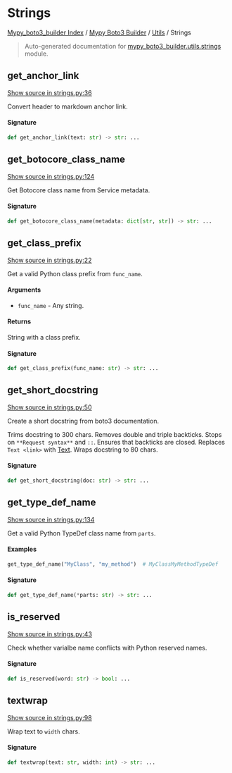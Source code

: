 # Strings

[Mypy_boto3_builder Index](../../README.md#mypy_boto3_builder-index) /
[Mypy Boto3 Builder](../index.md#mypy-boto3-builder) /
[Utils](./index.md#utils) /
Strings

> Auto-generated documentation for [mypy_boto3_builder.utils.strings](https://github.com/youtype/mypy_boto3_builder/blob/main/mypy_boto3_builder/utils/strings.py) module.

## get_anchor_link

[Show source in strings.py:36](https://github.com/youtype/mypy_boto3_builder/blob/main/mypy_boto3_builder/utils/strings.py#L36)

Convert header to markdown anchor link.

#### Signature

```python
def get_anchor_link(text: str) -> str: ...
```



## get_botocore_class_name

[Show source in strings.py:124](https://github.com/youtype/mypy_boto3_builder/blob/main/mypy_boto3_builder/utils/strings.py#L124)

Get Botocore class name from Service metadata.

#### Signature

```python
def get_botocore_class_name(metadata: dict[str, str]) -> str: ...
```



## get_class_prefix

[Show source in strings.py:22](https://github.com/youtype/mypy_boto3_builder/blob/main/mypy_boto3_builder/utils/strings.py#L22)

Get a valid Python class prefix from `func_name`.

#### Arguments

- `func_name` - Any string.

#### Returns

String with a class prefix.

#### Signature

```python
def get_class_prefix(func_name: str) -> str: ...
```



## get_short_docstring

[Show source in strings.py:50](https://github.com/youtype/mypy_boto3_builder/blob/main/mypy_boto3_builder/utils/strings.py#L50)

Create a short docstring from boto3 documentation.

Trims docstring to 300 chars.
Removes double and triple backticks.
Stops on `**Request syntax**` and `::`.
Ensures that backticks are closed.
Replaces `Text <link>` with [Text](link).
Wraps docstring to 80 chars.

#### Signature

```python
def get_short_docstring(doc: str) -> str: ...
```



## get_type_def_name

[Show source in strings.py:134](https://github.com/youtype/mypy_boto3_builder/blob/main/mypy_boto3_builder/utils/strings.py#L134)

Get a valid Python TypeDef class name from `parts`.

#### Examples

```python
get_type_def_name("MyClass", "my_method")  # MyClassMyMethodTypeDef
```

#### Signature

```python
def get_type_def_name(*parts: str) -> str: ...
```



## is_reserved

[Show source in strings.py:43](https://github.com/youtype/mypy_boto3_builder/blob/main/mypy_boto3_builder/utils/strings.py#L43)

Check whether varialbe name conflicts with Python reserved names.

#### Signature

```python
def is_reserved(word: str) -> bool: ...
```



## textwrap

[Show source in strings.py:98](https://github.com/youtype/mypy_boto3_builder/blob/main/mypy_boto3_builder/utils/strings.py#L98)

Wrap text to `width` chars.

#### Signature

```python
def textwrap(text: str, width: int) -> str: ...
```
